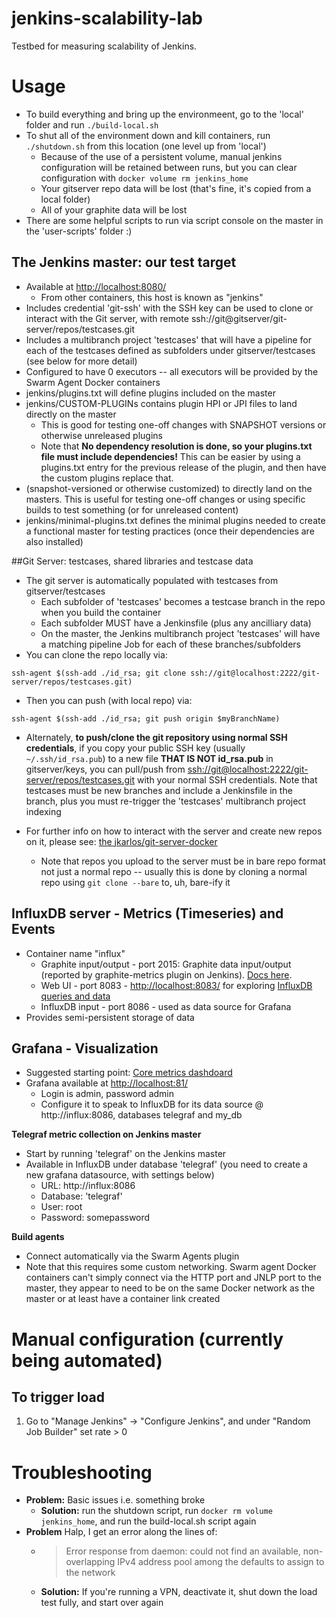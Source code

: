# jenkins-scalability-lab
Testbed for measuring scalability of Jenkins.

# Usage
* To build everything and bring up the environmeent, go to the 'local' folder and run `./build-local.sh`
* To shut all of the environment down and kill containers, run `./shutdown.sh` from this location (one level up from 'local')
    - Because of the use of a persistent volume, manual jenkins configuration will be retained between runs, but you can clear configuration with `docker volume rm jenkins_home`
    - Your gitserver repo data will be lost (that's fine, it's copied from a local folder)
    - All of your graphite data will be lost
* There are some helpful scripts to run via script console on the master in the 'user-scripts' folder :)

## The Jenkins master: our test target

* Available at [http://localhost:8080/](http://localhost:8080/)
    - From other containers, this host is known as "jenkins"
* Includes credential 'git-ssh' with the SSH key can be used to clone or interact with the Git server, with remote ssh://git@gitserver/git-server/repos/testcases.git
* Includes a multibranch project 'testcases' that will have a pipeline for each of the testcases defined as subfolders under gitserver/testcases (see below for more detail)
* Configured to have 0 executors -- all executors will be provided by the Swarm Agent Docker containers
* jenkins/plugins.txt will define plugins included on the master
* jenkins/CUSTOM-PLUGINs contains plugin HPI or JPI files to land directly on the master
    - This is good for testing one-off changes with SNAPSHOT versions or otherwise unreleased plugins
    - Note that **No dependency resolution is done, so your plugins.txt file must include dependencies!**  This can be easier by using a plugins.txt entry for the previous release of the plugin, and then have the custom plugins replace that.
* (snapshot-versioned or otherwise customized) to directly land on the masters.  This is useful for testing one-off changes or using specific builds to test something (or for unreleased content)
* jenkins/minimal-plugins.txt defines the minimal plugins needed to create a functional master for testing practices (once their dependencies are also installed)

##Git Server: testcases, shared libraries and testcase data

* The git server is automatically populated with testcases from gitserver/testcases
    - Each subfolder of 'testcases' becomes a testcase branch in the repo when you build the container
    - Each subfolder MUST have a Jenkinsfile (plus any ancilliary data)
    - On the master, the Jenkins multibranch project 'testcases' will have a matching pipeline Job for each of these branches/subfolders
* You can clone the repo locally via:
```
ssh-agent $(ssh-add ./id_rsa; git clone ssh://git@localhost:2222/git-server/repos/testcases.git)
```
* Then you can push (with local repo) via:
```
ssh-agent $(ssh-add ./id_rsa; git push origin $myBranchName)
```
* Alternately, **to push/clone the git repository using normal SSH credentials**, if you copy your public SSH key (usually `~/.ssh/id_rsa.pub`) to a new file **THAT IS NOT id_rsa.pub** in gitserver/keys, you can pull/push from [ ssh://git@localhost:2222/git-server/repos/testcases.git]( ssh://git@localhost:2222/git-server/repos/testcases.git) with your normal SSH credentials.  Note that testcases must be new branches and include a Jenkinsfile in the branch, plus you must re-trigger the 'testcases' multibranch project indexing

* For further info on how to interact with the server and create new repos on it, please see: [the jkarlos/git-server-docker](https://hub.docker.com/r/jkarlos/git-server-docker/)
    - Note that repos you upload to the server must be in bare repo format not just a normal repo -- usually this is done by cloning a normal repo using `git clone --bare` to, uh, bare-ify it

## InfluxDB server - Metrics (Timeseries) and Events
* Container name "influx"
    - Graphite input/output - port 2015: Graphite data input/output (reported by graphite-metrics plugin on Jenkins).  [Docs here](https://github.com/influxdata/influxdb/blob/master/services/graphite/README.md).
    - Web UI - port 8083 - [http://localhost:8083/](http://localhost:8083/) for exploring [InfluxDB queries and data](https://docs.influxdata.com/influxdb/v1.2/query_language/)
    - InfluxDB input - port 8086 - used as data source for Grafana
* Provides semi-persistent storage of data

## Grafana - Visualization

* Suggested starting point: [Core metrics dashdoard](http://localhost:81/dashboard/db/scalability-lab-core-metrics)
* Grafana available at [http://localhost:81/](http://localhost:81/)
    - Login is admin, password admin
    - Configure it to speak to InfluxDB for its data source @ http://influx:8086, databases telegraf and my_db


**Telegraf metric collection on Jenkins master**
* Start by running 'telegraf' on the Jenkins master
* Available in InfluxDB under database 'telegraf' (you need to create a new grafana datasource, with settings below)
    - URL: http://influx:8086
    - Database: 'telegraf'
    - User: root
    - Password: somepassword

**Build agents**
* Connect automatically via the Swarm Agents plugin
* Note that this requires some custom networking. Swarm agent Docker containers can't simply connect via the HTTP port and JNLP port to the master, they appear to need to be on the same Docker network as the master or at least have a container link created

# Manual configuration (currently being automated)

## To trigger load
1. Go to "Manage Jenkins" -> "Configure Jenkins", and under "Random Job Builder" set rate > 0

# Troubleshooting
* **Problem:** Basic issues i.e. something broke
    - **Solution:** run the shutdown script, run `docker rm volume jenkins_home`, and run the build-local.sh script again
* **Problem** Halp, I get an error along the lines of:
    * > Error response from daemon: could not find an available, non-overlapping IPv4 address pool among the defaults to assign to the network
    * **Solution:** If you're running a VPN, deactivate it, shut down the load test fully, and start over again